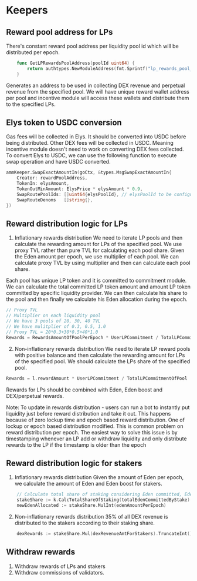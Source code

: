 <!--
order: 3
-->

# Keepers

## Reward pool address for LPs

There's constant reward pool address per liquidity pool id which will be distributed per epoch.

```go
    func GetLPRewardsPoolAddress(poolId uint64) {
        return authtypes.NewModuleAddress(fmt.Sprintf("lp_rewards_pool_%d", poolId))
    }
```

Generates an address to be used in collecting DEX revenue and perpetual revenue from the specified pool. We will have unique reward wallet address per pool and incentive module will access these wallets and distribute them to the specified LPs.

## Elys token to USDC conversion

Gas fees will be collected in Elys. It should be converted into USDC before being distributed. Other DEX fees will be collected in USDC. Meaning incentive module doesn't need to work on converting DEX fees collected. To convert Elys to USDC, we can use the following function to execute swap operation and have USDC converted.

```go
ammKeeper.SwapExactAmountIn(goCtx, &types.MsgSwapExactAmountIn{
    Creator: rewardPoolAddress,
	TokenIn: elysAmount,
	TokenOutMinAmount: ElysPrice * elysAmount * 0.9,
	SwapRoutePoolIds: []uint64{elysPoolId}, // elysPoolId to be configured on incentive module params
	SwapRouteDenoms   []string{},
})
```

## Reward distribution logic for LPs

1. Inflationary rewards distribution
   We need to iterate LP pools and then calculate the rewarding amount for LPs of the specified pool.
   We use proxy TVL rather than pure TVL for calculating each pool share. Given the Eden amount per epoch, we use multiplier of each pool. We can calculate proxy TVL by using multiplier and then can calculate each pool share.

Each pool has unique LP token and it is committed to commitment module. We can calculate the total committed LP token amount and amount LP token committed by specific liquidity provider. We can then calculate his share to the pool and then finally we calculate his Eden allocation during the epoch.

```go
// Proxy TVL
// Multiplier on each liquidity pool
// We have 3 pools of 20, 30, 40 TVL
// We have mulitplier of 0.3, 0.5, 1.0
// Proxy TVL = 20*0.3+30*0.5+40*1.0
Rewards = RewardsAmountOfPoolPerEpoch * UserLPCommitment / TotalLPCommitment
```

2. Non-inflationary rewards distribution
   We need to iterate LP reward pools with positive balance and then calculate the rewarding amount for LPs of the specified pool. We should calculate the LPs share of the specified pool.

```go
Rewards = l.rewardAmount * UserLPCommitment / TotalLPCommitmentOfPool
```

Rewards for LPs should be combined with Eden, Eden boost and DEX/perpetual rewards.

Note: To update in rewards distribution - users can run a bot to instantly put liquidity just before reward distribution and take it out. This happens because of zero lockup time and epoch based reward distribution. One of lockup or epoch based distribution modified. This is common problem on reward distribution per epoch.
The easiest way to solve this issue is by timestamping whenever an LP add or withdraw liquidity and only distribute rewards to the LP if the timestamp is older than the epoch

## Reward distribution logic for stakers

1. Inflationary rewards distribution
   Given the amount of Eden per epoch, we calculate the amount of Eden and Eden boost for stakers.

```go
    // Calculate total share of staking considering Eden committed, Eden boost committed and Elys staked.
	stakeShare := k.CalcTotalShareOfStaking(totalEdenCommittedByStake)
	newEdenAllocated := stakeShare.MulInt(edenAmountPerEpoch)
```

2. Non-inflationary rewards distribution
   35% of all DEX revenue is distributed to the stakers according to their staking share.

```go
    dexRewards := stakeShare.Mul(dexRevenueAmtForStakers).TruncateInt()
```

## Withdraw rewards

1. Withdraw rewards of LPs and stakers
2. Withdraw commissions of validators.

